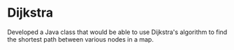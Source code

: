 # Dijkstra
Developed a Java class that would be able to use Dijkstra's algorithm to find the shortest path between various nodes in a map.
